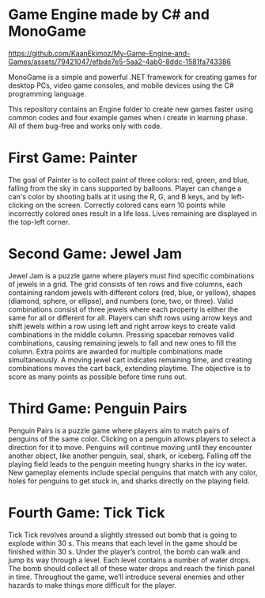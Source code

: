 # Game Engine made by C# and MonoGame 

https://github.com/KaanEkimoz/My-Game-Engine-and-Games/assets/79421047/efbde7e5-5aa2-4ab0-8ddc-1581fa743386

MonoGame is a simple and powerful .NET framework for creating games for desktop PCs, video game consoles, and mobile devices using the C# programming language.

This repository contains an Engine folder to create new games faster using common codes and four example games when i create in learning phase. All of them bug-free and works only with code.
 
 # First Game: Painter
 The goal of Painter is to collect paint of three colors: red, green, and blue, falling from the sky in cans supported by balloons. Player can change a can's color by shooting balls at it using the R, G, and B keys, and by left-clicking on the screen. Correctly colored cans earn 10 points while incorrectly colored ones result in a life loss. Lives remaining are displayed in the top-left corner.
 
 # Second Game: Jewel Jam
 Jewel Jam is a puzzle game where players must find specific combinations of jewels in a grid. The grid consists of ten rows and five columns, each containing random jewels with different colors (red, blue, or yellow), shapes (diamond, sphere, or ellipse), and numbers (one, two, or three). Valid combinations consist of three jewels where each property is either the same for all or different for all. Players can shift rows using arrow keys and shift jewels within a row using left and right arrow keys to create valid combinations in the middle column. Pressing spacebar removes valid combinations, causing remaining jewels to fall and new ones to fill the column. Extra points are awarded for multiple combinations made simultaneously. A moving jewel cart indicates remaining time, and creating combinations moves the cart back, extending playtime. The objective is to score as many points as possible before time runs out.
 
 # Third Game: Penguin Pairs
 Penguin Pairs is a puzzle game where players aim to match pairs of penguins of the same color. Clicking on a penguin allows players to select a direction for it to move. Penguins will continue moving until they encounter another object, like another penguin, seal, shark, or iceberg. Falling off the playing field leads to the penguin meeting hungry sharks in the icy water. New gameplay elements include special penguins that match with any color, holes for penguins to get stuck in, and sharks directly on the playing field.
 
 # Fourth Game: Tick Tick
 Tick Tick revolves around a slightly stressed out bomb that is going to explode within 30 s. This means that each level in the game should be finished within 30 s. Under the player’s control, the bomb can walk and jump its way through a level. Each level contains a number of water drops. The bomb should collect all of these water drops and reach the finish panel in time. Throughout the game, we’ll introduce several enemies and other hazards to make things more difficult for the player.
